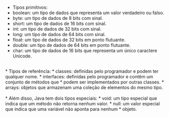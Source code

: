  * Tipos primitivos:
 * boolean: um tipo de dados que representa um valor verdadeiro ou falso.
 * byte: um tipo de dados de 8 bits com sinal.
 * short: um tipo de dados de 16 bits com sinal.
 * int: um tipo de dados de 32 bits com sinal.
 * long: um tipo de dados de 64 bits com sinal.
 * float: um tipo de dados de 32 bits em ponto flutuante.
 * double: um tipo de dados de 64 bits em ponto flutuante.
 * char: um tipo de dados de 16 bits que representa um único caractere Unicode.<br>
<br>
 * Tipos de referência:
 * classes: definidas pelo programador e podem ter qualquer nome.
 * interfaces: definidas pelo programador e contêm um conjunto de métodos que
 * podem ser implementados por outras classes.
 * arrays: objetos que armazenam uma coleção de elementos do mesmo tipo.<br>
<br>
 * Além disso, Java tem dois tipos especiais: 
 * void: um tipo especial que indica que um método não retorna nenhum valor.
 * null: um valor especial que indica que uma variável não aponta para nenhum
 * objeto.
